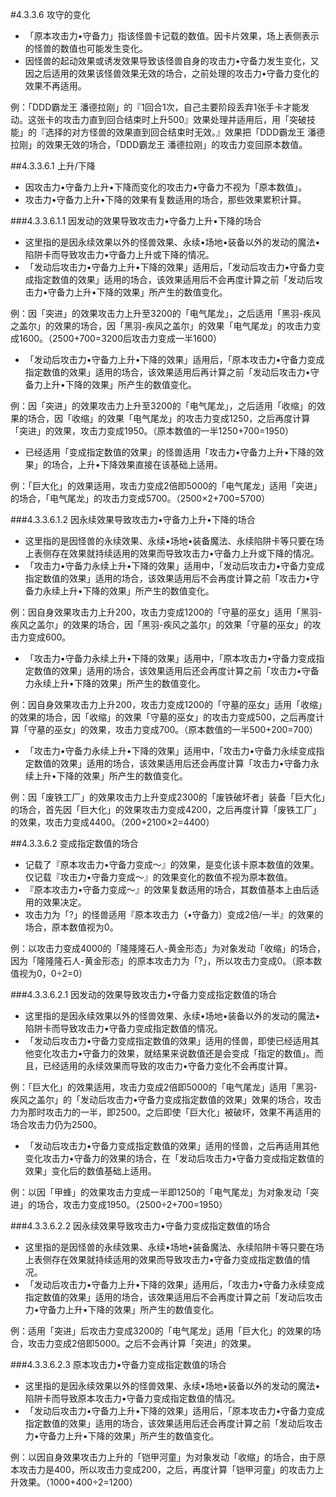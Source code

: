 #4.3.3.6        攻守的变化
* 「原本攻击力•守备力」指该怪兽卡记载的数值。因卡片效果，场上表侧表示的怪兽的数值也可能发生变化。
* 因怪兽的起动效果或诱发效果导致该怪兽自身的攻击力•守备力发生变化，又因之后适用的效果该怪兽效果无效的场合，之前处理的攻击力•守备力变化的效果不再适用。

例：「DDD霸龙王 潘德拉刚」的『1回合1次，自己主要阶段丢弃1张手卡才能发动。这张卡的攻击力直到回合结束时上升500』效果处理并适用后，用「突破技能」的『选择的对方怪兽的效果直到回合结束时无效。』效果把「DDD霸龙王 潘德拉刚」的效果无效的场合，「DDD霸龙王 潘德拉刚」的攻击力变回原本数值。

##4.3.3.6.1        上升/下降
* 因攻击力•守备力上升•下降而变化的攻击力•守备力不视为「原本数值」。
* 攻击力•守备力上升•下降的效果有复数适用的场合，那些效果累积计算。

###4.3.3.6.1.1        因发动的效果导致攻击力•守备力上升•下降的场合
* 这里指的是因永续效果以外的怪兽效果、永续•场地•装备以外的发动的魔法•陷阱卡而导致攻击力•守备力上升或下降的情况。
* 「发动后攻击力•守备力上升•下降的效果」适用后，「发动后攻击力•守备力变成指定数值的效果」适用的场合，该效果适用后不会再度计算之前「发动后攻击力•守备力上升•下降的效果」所产生的数值变化。

例：因「突进」的效果攻击力上升至3200的「电气尾龙」，之后适用「黑羽-疾风之盖尔」的效果的场合，因「黑羽-疾风之盖尔」的效果「电气尾龙」的攻击力变成1600。（2500+700=3200后攻击力变成一半1600）
* 「发动后攻击力•守备力上升•下降的效果」适用后，「原本攻击力•守备力变成指定数值的效果」适用的场合，该效果适用后再计算之前「发动后攻击力•守备力上升•下降的效果」所产生的数值变化。

例：因「突进」的效果攻击力上升至3200的「电气尾龙」，之后适用「收缩」的效果的场合，因「收缩」的效果「电气尾龙」的攻击力变成1250，之后再度计算「突进」的效果，攻击力变成1950。（原本数值的一半1250+700=1950）
* 已经适用「变成指定数值的效果」的怪兽适用「攻击力•守备力上升•下降的效果」的场合，上升•下降效果直接在该基础上适用。

例：「巨大化」的效果适用，攻击力变成2倍即5000的「电气尾龙」适用「突进」的场合，「电气尾龙」的攻击力变成5700。（2500×2+700=5700）

###4.3.3.6.1.2        因永续效果导致攻击力•守备力上升•下降的场合
* 这里指的是因怪兽的永续效果、永续•场地•装备魔法、永续陷阱卡等只要在场上表侧存在效果就持续适用的效果而导致攻击力•守备力上升或下降的情况。
* 「攻击力•守备力永续上升•下降的效果」适用中，「发动后攻击力•守备力变成指定数值的效果」适用的场合，该效果适用后不会再度计算之前「攻击力•守备力永续上升•下降的效果」所产生的数值变化。

例：因自身效果攻击力上升200，攻击力变成1200的「守墓的巫女」适用「黑羽-疾风之盖尔」的效果的场合，因「黑羽-疾风之盖尔」的效果「守墓的巫女」的攻击力变成600。
* 「攻击力•守备力永续上升•下降的效果」适用中，「原本攻击力•守备力变成指定数值的效果」适用的场合，该效果适用后还会再度计算之前「攻击力•守备力永续上升•下降的效果」所产生的数值变化。

例：因自身效果攻击力上升200，攻击力变成1200的「守墓的巫女」适用「收缩」的效果的场合，因「收缩」的效果「守墓的巫女」的攻击力变成500，之后再度计算「守墓的巫女」的效果，攻击力变成700。（原本数值的一半500+200=700）
* 「攻击力•守备力永续上升•下降的效果」适用中，「攻击力•守备力永续变成指定数值的效果」适用的场合，该效果适用后还会再度计算「攻击力•守备力永续上升•下降的效果」所产生的数值变化。

例：因「废铁工厂」的效果攻击力上升变成2300的「废铁破坏者」装备「巨大化」的场合，首先因「巨大化」的效果攻击力变成4200，之后再度计算「废铁工厂」的效果，攻击力变成4400。（200+2100×2=4400）

##4.3.3.6.2        变成指定数值的场合
* 记载了『原本攻击力•守备力变成～』的效果，是变化该卡原本数值的效果。仅记载『攻击力•守备力变成～』的效果变化的数值不视为原本数值。
* 『原本攻击力•守备力变成～』的效果复数适用的场合，其数值基本上由后适用的效果决定。
* 攻击力为「?」的怪兽适用『原本攻击力（•守备力）变成2倍/一半』的效果的场合，原本数值视为0。

例：以攻击力变成4000的「隆隆隆石人-黄金形态」为对象发动「收缩」的场合，因为「隆隆隆石人-黄金形态」的原本攻击力为「?」，所以攻击力变成0。（原本数值视为0，0÷2=0）

###4.3.3.6.2.1        因发动的效果导致攻击力•守备力变成指定数值的场合
* 这里指的是因永续效果以外的怪兽效果、永续•场地•装备以外的发动的魔法•陷阱卡而导致攻击力•守备力变成指定数值的情况。
* 「发动后攻击力•守备力变成指定数值的效果」适用的怪兽，即使已经适用其他变化攻击力•守备力的效果，就结果来说数值还是会变成「指定的数值」。而且，已经适用的永续效果而导致的攻击力•守备力变化不会再度计算。

例：「巨大化」的效果适用，攻击力变成2倍即5000的「电气尾龙」适用「黑羽-疾风之盖尔」的「发动后攻击力•守备力变成指定数值的效果」效果的场合，攻击力为那时攻击力的一半，即2500。之后即使「巨大化」被破坏，效果不再适用的场合攻击力仍为2500。
* 「发动后攻击力•守备力变成指定数值的效果」适用的怪兽，之后再适用其他变化攻击力•守备力的效果的场合，在「发动后攻击力•守备力变成指定数值的效果」变化后的数值基础上适用。

例：以因「甲蜂」的效果攻击力变成一半即1250的「电气尾龙」为对象发动「突进」的场合，攻击力变成1950。（2500÷2+700=1950）

###4.3.3.6.2.2        因永续效果导致攻击力•守备力变成指定数值的场合
* 这里指的是因怪兽的永续效果、永续•场地•装备魔法、永续陷阱卡等只要在场上表侧存在效果就持续适用的效果而导致攻击力•守备力变成指定数值的情况。
* 「发动后攻击力•守备力上升•下降的效果」适用后，「攻击力•守备力永续变成指定数值的效果」适用的场合，该效果适用后不会再度计算之前「发动后攻击力•守备力上升•下降的效果」所产生的数值变化。

例：适用「突进」后攻击力变成3200的「电气尾龙」适用「巨大化」的效果的场合，攻击力变成2倍即5000。之后不会再计算「突进」的效果。

###4.3.3.6.2.3        原本攻击力•守备力变成指定数值的场合
* 这里指的是因永续效果以外的怪兽效果、永续•场地•装备以外的发动的魔法•陷阱卡而导致原本攻击力•守备力变成指定数值的情况。
* 「发动后攻击力•守备力上升•下降的效果」适用后，「原本攻击力•守备力变成指定数值的效果」适用的场合，该效果适用后还会再度计算之前「发动后攻击力•守备力上升•下降的效果」所产生的数值变化。

例：以因自身效果攻击力上升的「铠甲河童」为对象发动「收缩」的场合，由于原本攻击力是400，所以攻击力变成200，之后，再度计算「铠甲河童」的攻击力上升效果。（1000+400÷2=1200）
